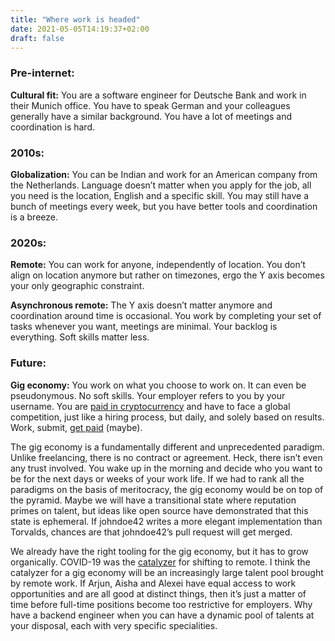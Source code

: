 ```yaml
---
title: "Where work is headed"
date: 2021-05-05T14:19:37+02:00
draft: false
---
```


### **Pre-internet:**

**Cultural fit:** You are a software engineer for Deutsche Bank and work in their Munich office. You have to speak German and your colleagues generally have a similar background.  You have a lot of meetings and coordination is hard.

### **2010s**:

**Globalization:** You can be Indian and work for an American company from the Netherlands. Language doesn’t matter when you apply for the job, all you need is the location, English and a specific skill. You may still have a bunch of meetings every week, but you have better tools and coordination is a breeze.

### **2020s:**

**Remote:** You can work for anyone, independently of location. You don’t align on location anymore but rather on timezones, ergo the Y axis becomes your only geographic constraint.

**Asynchronous remote:** The Y axis doesn’t matter anymore and coordination around time is occasional. You work by completing your set of tasks whenever you want, meetings are minimal. Your backlog is everything. Soft skills matter less.

### **Future:**

**Gig economy:** You work on what you choose to work on. It can even be pseudonymous. No soft skills. Your employer refers to you by your username. You are [paid in cryptocurrency](https://gitcoin.co/explorer) and have to face a global competition, just like a hiring process, but daily, and solely based on results. Work, submit, [get paid](https://1729.com/) (maybe).

The gig economy is a fundamentally different and unprecedented paradigm. Unlike freelancing, there is no contract or agreement. Heck, there isn’t even any trust involved. You wake up in the morning and decide who you want to be for the next days or weeks of your work life. If we had to rank all the paradigms on the basis of meritocracy, the gig economy would be on top of the pyramid. Maybe we will have a transitional state where reputation primes on talent, but ideas like open source have demonstrated that this state is ephemeral. If johndoe42 writes a more elegant implementation than Torvalds, chances are that johndoe42’s pull request will get merged.

We already have the right tooling for the gig economy, but it has to grow organically. COVID-19 was the [catalyzer](https://www.forbes.com/sites/gadlevanon/2020/11/23/remote-work-the-biggest-legacy-of-covid-19/) for shifting to remote. I think the catalyzer for a gig economy will be an increasingly large talent pool brought by remote work. If Arjun, Aisha and Alexei have equal access to work opportunities and are all good at distinct things, then it’s just a matter of time before full-time positions become too restrictive for employers. Why have a backend engineer when you can have a dynamic pool of talents at your disposal, each with very specific specialities.